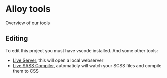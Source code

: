 # Alloy tools
Overview of our tools

## Editing 
To edit this project you must have vscode installed. And some other tools:

- [Live Server](https://marketplace.visualstudio.com/items?itemName=ritwickdey.LiveServer), this will open a local webserver 
- [Live SASS Compiler](https://marketplace.visualstudio.com/items?itemName=ritwickdey.live-sass), automaticly will watch your SCSS files and compile them to CSS
